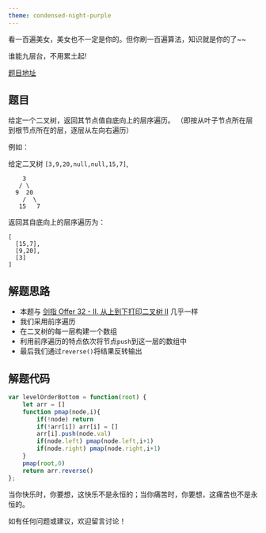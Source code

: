 ```yaml
---
theme: condensed-night-purple
---
```


看一百遍美女，美女也不一定是你的。但你刷一百遍算法，知识就是你的了~~

谁能九层台，不用累土起!

[题目地址](https://leetcode-cn.com/problems/binary-tree-level-order-traversal-ii/)


<!-- more -->

## 题目

给定一个二叉树，返回其节点值自底向上的层序遍历。 （即按从叶子节点所在层到根节点所在的层，逐层从左向右遍历）

例如：

给定二叉树 `[3,9,20,null,null,15,7]`,

```
    3
   / \
  9  20
    /  \
   15   7
```

返回其自底向上的层序遍历为：

```
[
  [15,7],
  [9,20],
  [3]
]
```

## 解题思路

- 本题与 [剑指 Offer 32 - II. 从上到下打印二叉树 II](https://juejin.cn/post/7048239759767896094) 几乎一样
- 我们采用前序遍历
- 在二叉树的每一层构建一个数组
- 利用前序遍历的特点依次将节点`push`到这一层的数组中
- 最后我们通过`reverse()`将结果反转输出


## 解题代码

```js
var levelOrderBottom = function(root) {
    let arr = []
    function pmap(node,i){
        if(!node) return
        if(!arr[i]) arr[i] = []
        arr[i].push(node.val)
        if(node.left) pmap(node.left,i+1)
        if(node.right) pmap(node.right,i+1)
    }
    pmap(root,0)
    return arr.reverse()
};
```

当你快乐时，你要想，这快乐不是永恒的；当你痛苦时，你要想，这痛苦也不是永恒的。

如有任何问题或建议，欢迎留言讨论！